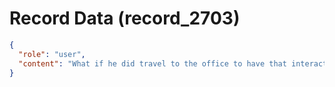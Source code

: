 # Record Data (record_2703)

```json
{
  "role": "user",
  "content": "What if he did travel to the office to have that interaction? "
}
```
